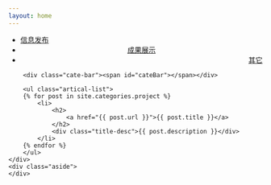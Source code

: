 ```yaml
---
layout: home
---
```


<div class="index-content project">
    <div class="section">
        <ul class="artical-cate">
            <li><a href="/"><span>信息发布</span></a></li>
            <li style="text-align:center"><a href="/opinion"><span>成果展示</span></a></li>
            <li class="on" style="text-align:right"><a href="/project"><span>其它</span></a></li>
        </ul>

        <div class="cate-bar"><span id="cateBar"></span></div>

        <ul class="artical-list">
        {% for post in site.categories.project %}
            <li>
                <h2>
                    <a href="{{ post.url }}">{{ post.title }}</a>
                </h2>
                <div class="title-desc">{{ post.description }}</div>
            </li>
        {% endfor %}
        </ul>
    </div>
    <div class="aside">
    </div>
</div>
